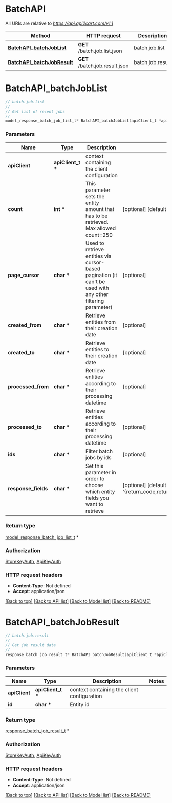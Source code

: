 # BatchAPI

All URIs are relative to *https://api.api2cart.com/v1.1*

Method | HTTP request | Description
------------- | ------------- | -------------
[**BatchAPI_batchJobList**](BatchAPI.md#BatchAPI_batchJobList) | **GET** /batch.job.list.json | batch.job.list
[**BatchAPI_batchJobResult**](BatchAPI.md#BatchAPI_batchJobResult) | **GET** /batch.job.result.json | batch.job.result


# **BatchAPI_batchJobList**
```c
// batch.job.list
//
// Get list of recent jobs
//
model_response_batch_job_list_t* BatchAPI_batchJobList(apiClient_t *apiClient, int *count, char *page_cursor, char *created_from, char *created_to, char *processed_from, char *processed_to, char *ids, char *response_fields);
```

### Parameters
Name | Type | Description  | Notes
------------- | ------------- | ------------- | -------------
**apiClient** | **apiClient_t \*** | context containing the client configuration |
**count** | **int \*** | This parameter sets the entity amount that has to be retrieved. Max allowed count&#x3D;250 | [optional] [default to 10]
**page_cursor** | **char \*** | Used to retrieve entities via cursor-based pagination (it can&#39;t be used with any other filtering parameter) | [optional] 
**created_from** | **char \*** | Retrieve entities from their creation date | [optional] 
**created_to** | **char \*** | Retrieve entities to their creation date | [optional] 
**processed_from** | **char \*** | Retrieve entities according to their processing datetime | [optional] 
**processed_to** | **char \*** | Retrieve entities according to their processing datetime | [optional] 
**ids** | **char \*** | Filter batch jobs by ids | [optional] 
**response_fields** | **char \*** | Set this parameter in order to choose which entity fields you want to retrieve | [optional] [default to &#39;{return_code,return_message,pagination,result}&#39;]

### Return type

[model_response_batch_job_list_t](model_response_batch_job_list.md) *


### Authorization

[StoreKeyAuth](../README.md#StoreKeyAuth), [ApiKeyAuth](../README.md#ApiKeyAuth)

### HTTP request headers

 - **Content-Type**: Not defined
 - **Accept**: application/json

[[Back to top]](#) [[Back to API list]](../README.md#documentation-for-api-endpoints) [[Back to Model list]](../README.md#documentation-for-models) [[Back to README]](../README.md)

# **BatchAPI_batchJobResult**
```c
// batch.job.result
//
// Get job result data
//
response_batch_job_result_t* BatchAPI_batchJobResult(apiClient_t *apiClient, char *id);
```

### Parameters
Name | Type | Description  | Notes
------------- | ------------- | ------------- | -------------
**apiClient** | **apiClient_t \*** | context containing the client configuration |
**id** | **char \*** | Entity id | 

### Return type

[response_batch_job_result_t](response_batch_job_result.md) *


### Authorization

[StoreKeyAuth](../README.md#StoreKeyAuth), [ApiKeyAuth](../README.md#ApiKeyAuth)

### HTTP request headers

 - **Content-Type**: Not defined
 - **Accept**: application/json

[[Back to top]](#) [[Back to API list]](../README.md#documentation-for-api-endpoints) [[Back to Model list]](../README.md#documentation-for-models) [[Back to README]](../README.md)


